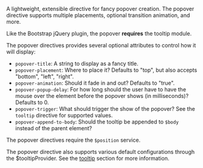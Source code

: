 A lightweight, extensible directive for fancy popover creation. The popover
directive supports multiple placements, optional transition animation, and more.

Like the Bootstrap jQuery plugin, the popover **requires** the tooltip
module.

The popover directives provides several optional attributes to control how it
will display:

- `popover-title`: A string to display as a fancy title.
- `popover-placement`: Where to place it? Defaults to "top", but also accepts
  "bottom", "left", "right".
- `popover-animation`: Should it fade in and out? Defaults to "true".
- `popover-popup-delay`: For how long should the user have to have the mouse
  over the element before the popover shows (in milliseconds)? Defaults to 0.
- `popover-trigger`: What should trigger the show of the popover? See the
  `tooltip` directive for supported values.
- `popover-append-to-body`: Should the tooltip be appended to `$body` instead of
  the parent element?

The popover directives require the `$position` service.

The popover directive also supports various default configurations through the
$tooltipProvider. See the [tooltip](#tooltip) section for more information.

